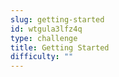 ```yaml
---
slug: getting-started
id: wtgula3lfz4q
type: challenge
title: Getting Started
difficulty: ""
---
```

